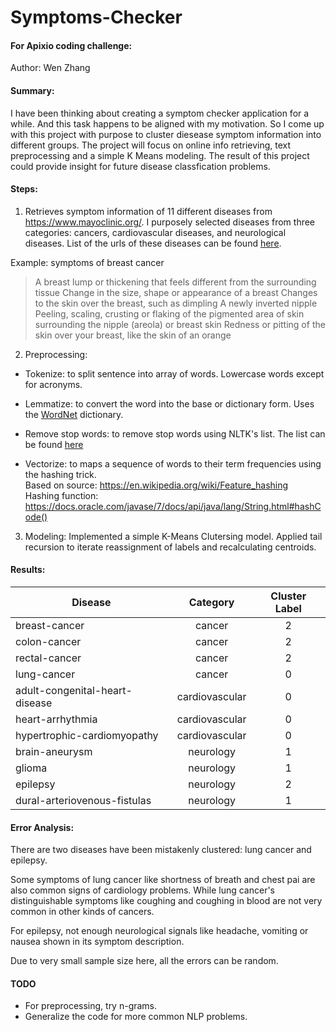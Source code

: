 # Symptoms-Checker

#### For Apixio coding challenge:

Author: Wen Zhang

#### Summary: 

I have been thinking about creating a symptom checker application for a while. And this task happens to be aligned with my motivation. So I come up with this project with purpose to cluster diesease symptom information into different groups. The project will focus on online info retrieving, text preprocessing and a simple K Means modeling. The result of this project could provide insight for future disease classfication problems. 

#### Steps:

1. Retrieves symptom information of 11 different diseases from https://www.mayoclinic.org/. I purposely selected diseases from three categories: cancers, cardiovascular diseases, and neurological diseases. 
List of the urls of these diseases can be found [here](https://github.com/gogowenzhang/Symptoms-Checker/blob/master/src/main/resources/urls.csv). 

Example: symptoms of breast cancer
> A breast lump or thickening that feels different from the surrounding tissue
> Change in the size, shape or appearance of a breast
> Changes to the skin over the breast, such as dimpling
> A newly inverted nipple
> Peeling, scaling, crusting or flaking of the pigmented area of skin surrounding the nipple (areola) or breast skin
> Redness or pitting of the skin over your breast, like the skin of an orange

2. Preprocessing:
  * Tokenize: to split sentence into array of words. Lowercase words except for acronyms.
  
  * Lemmatize: to convert the word into the base or dictionary form. Uses the [WordNet](https://wordnet.princeton.edu/) dictionary. 
  
  * Remove stop words: to remove stop words using NLTK's list. The list can be found [here](https://github.com/gogowenzhang/Symptoms-Checker/blob/master/src/main/resources/english.txt)
  
  * Vectorize: to maps a sequence of words to their term frequencies using the hashing trick.  
    Based on source:  https://en.wikipedia.org/wiki/Feature_hashing   
    Hashing function: https://docs.oracle.com/javase/7/docs/api/java/lang/String.html#hashCode()

3. Modeling: Implemented a simple K-Means Clutersing model. Applied tail recursion to iterate reassignment of labels and recalculating centroids. 


#### Results: 
| Disease                         | Category          | Cluster Label  |
| ------------------------------- |:-----------------:|:--------------:| 
| breast-cancer                   | cancer            | 2              |
| colon-cancer                    | cancer            | 2              |
| rectal-cancer                   | cancer            | 2              |
| lung-cancer                     | cancer            | 0              |
| adult-congenital-heart-disease  | cardiovascular    | 0              |
| heart-arrhythmia                | cardiovascular    | 0              |
| hypertrophic-cardiomyopathy     | cardiovascular    | 0              |
| brain-aneurysm                  | neurology         | 1              |
| glioma                          | neurology         | 1              |
| epilepsy                        | neurology         | 2              |
| dural-arteriovenous-fistulas    | neurology         | 1              |


#### Error Analysis:
There are two diseases have been mistakenly clustered: lung cancer and epilepsy. 

Some symptoms of lung cancer like shortness of breath and chest pai are also common signs of cardiology problems. While lung cancer's distinguishable symptoms like coughing and coughing in blood are not very common in other kinds of cancers. 

For epilepsy, not enough neurological signals like headache, vomiting or nausea shown in its symptom description. 

Due to very small sample size here, all the errors can be random. 


#### TODO
* For preprocessing, try n-grams. 
* Generalize the code for more common NLP problems. 








